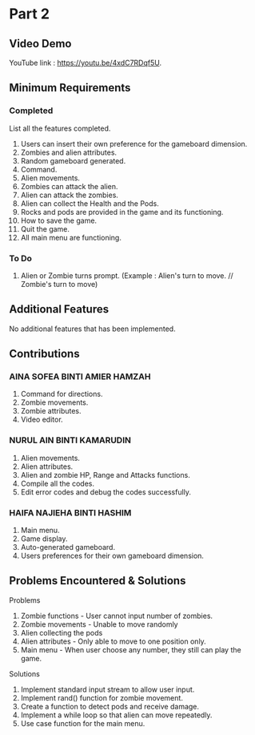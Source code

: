 # Part 2

## Video Demo

YouTube link : https://youtu.be/4xdC7RDqf5U.

## Minimum Requirements

### Completed

List all the features completed.

1. Users can insert their own preference for the gameboard dimension.
2. Zombies and alien attributes.
3. Random gameboard generated.
4. Command.
5. Alien movements.
6. Zombies can attack the alien.
7. Alien can attack the zombies.
8. Alien can collect the Health and the Pods.
9. Rocks and pods are provided in the game and its functioning.
10. How to save the game.
11. Quit the game.
12. All main menu are functioning.

### To Do

1. Alien or Zombie turns prompt. (Example : Alien's turn to move. // Zombie's turn to move)

## Additional Features

No additional features that has been implemented.

## Contributions

### AINA SOFEA BINTI AMIER HAMZAH

1. Command for directions.
2. Zombie movements.
3. Zombie attributes.
4. Video editor.

### NURUL AIN BINTI KAMARUDIN

1. Alien movements.
2. Alien attributes.
3. Alien and zombie HP, Range and Attacks functions.
4. Compile all the codes.
5. Edit error codes and debug the codes successfully.

### HAIFA NAJIEHA BINTI HASHIM

1. Main menu.
2. Game display.
3. Auto-generated gameboard.
4. Users preferences for their own gameboard dimension.

## Problems Encountered & Solutions

Problems

1. Zombie functions - User cannot input number of zombies.
2. Zombie movements - Unable to move randomly
3. Alien collecting the pods
4. Alien attributes - Only able to move to one position only.
5. Main menu - When user choose any number, they still can play the game.

Solutions

1. Implement standard input stream to allow user input.
2. Implement rand() function for zombie movement.
3. Create a function to detect pods and receive damage.
4. Implement a while loop so that alien can move repeatedly.
5. Use case function for the main menu.
